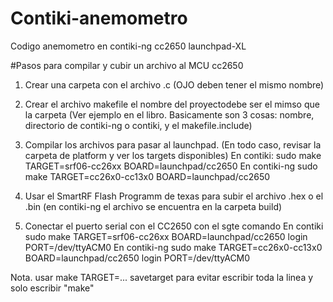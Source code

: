 # Contiki-anemometro
Codigo anemometro en contiki-ng cc2650 launchpad-XL

#Pasos para compilar y cubir un archivo al MCU cc2650
1. Crear una carpeta con el archivo .c (OJO deben tener el mismo nombre)

2. Crear el archivo makefile el nombre del proyectodebe ser el mimso que 
la carpeta (Ver ejemplo en el libro. Basicamente son 3 cosas: nombre, 
directorio de contiki-ng o contiki, y el makefile.include)

3. Compilar los archivos para pasar al launchpad. (En todo caso, revisar 
la carpeta de platform y ver los targets disponibles)
	En contiki:
	sudo make TARGET=srf06-cc26xx BOARD=launchpad/cc2650
	En contiki-ng
	sudo make TARGET=cc26x0-cc13x0 BOARD=launchpad/cc2650	

4. Usar el SmartRF Flash Programm de texas para subir el archivo .hex o el .bin 
(en contiki-ng el archivo se encuentra en la carpeta build)

5. Conectar el puerto serial con el CC2650 con el sgte comando
	En contiki
	sudo make TARGET=srf06-cc26xx BOARD=launchpad/cc2650 login PORT=/dev/ttyACM0
	En contiki-ng
	sudo make TARGET=cc26x0-cc13x0 BOARD=launchpad/cc2650 login PORT=/dev/ttyACM0


Nota. usar make TARGET=... savetarget para evitar escribir toda la linea y solo escribir "make"
